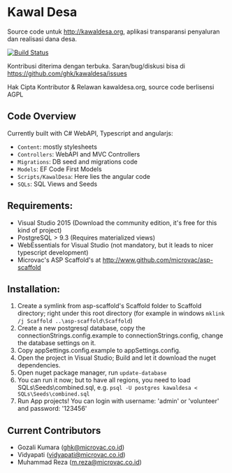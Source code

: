 # Kawal Desa
Source code untuk http://kawaldesa.org, aplikasi transparansi penyaluran dan realisasi dana desa. 

[![Build Status](http://gitlab.microvac.co.id/ci/projects/3/status.png?ref=master)](http://gitlab.microvac.co.id/ci/projects/3?ref=master)

Kontribusi diterima dengan terbuka. Saran/bug/diskusi bisa di https://github.com/ghk/kawaldesa/issues 

Hak Cipta Kontributor & Relawan kawaldesa.org, source code berlisensi AGPL

## Code Overview

Currently built with C# WebAPI, Typescript and angularjs:

- `Content`: mostly stylesheets
- `Controllers`: WebAPI and MVC Controllers
- `Migrations`: DB seed and migrations code
- `Models`: EF Code First Models
- `Scripts/KawalDesa`: Here lies the angular code
- `SQLs`: SQL Views and Seeds


## Requirements:

- Visual Studio 2015 (Download the community edition, it's free for this kind of project)
- PostgreSQL > 9.3 (Requires materialized views)
- WebEssentials for Visual Studio (not mandatory, but it leads to nicer typescript development)
- Microvac's ASP Scaffold's at http://www.github.com/microvac/asp-scaffold

## Installation:

1. Create a symlink from asp-scaffold's Scaffold folder to Scaffold directory; right under this root directory (for example in windows `mklink /j Scaffold ..\asp-scaffold\Scaffold`)
2. Create a new postgresql database, copy the connectionStrings.config.example to connectionStrings.config, change the database settings on it.
3. Copy appSettings.config.example to appSettings.config.
4. Open the project in Visual Studio; Build and let it download the nuget dependencies.
5. Open nuget package manager, run `update-database`
6. You can run it now; but to have all regions, you need to load SQLs\Seeds\combined.sql, e.g. `psql -U postgres kawaldesa < SQLs\Seeds\combined.sql`
7. Run App projects! You can login with username: 'admin' or 'volunteer' and password: '123456'

## Current Contributors

- Gozali Kumara (ghk@microvac.co.id)
- Vidyapati (vidyapati@microvac.co.id)
- Muhammad Reza (m.reza@microvac.co.id)